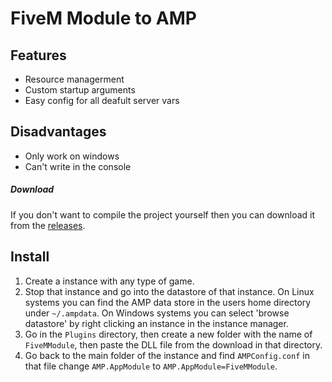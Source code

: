 # FiveM Module to AMP

## Features
- Resource managerment
- Custom startup arguments
- Easy config for all deafult server vars

## Disadvantages
- Only work on windows
- Can't write in the console

##### Download
If you don't want to compile the project yourself then you can download it from the [releases](https://github.com/GNG2017/AMP-FiveM/releases).

## Install
1. Create a instance with any type of game.
2. Stop that instance and go into the datastore of that instance. On Linux systems you can find the AMP data store in the users home directory under `~/.ampdata`. On Windows systems you can select 'browse datastore' by right clicking an instance in the instance manager.
3. Go in the `Plugins` directory, then create a new folder with the name of `FiveMModule`, then paste the DLL file from the download in that directory.
4. Go back to the main folder of the instance and find `AMPConfig.conf` in that file change `AMP.AppModule` to `AMP.AppModule=FiveMModule`.
